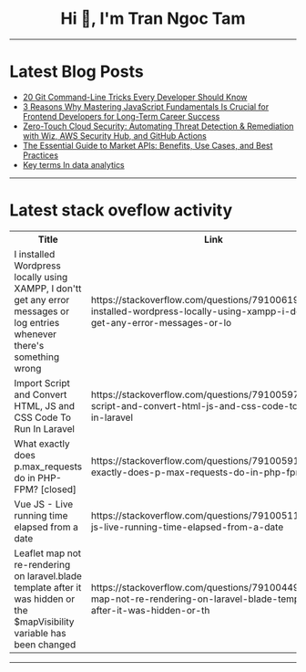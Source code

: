<h1 align="center">Hi 👋, I'm Tran Ngoc Tam</h1>

---

# Latest Blog Posts 
<!-- BLOG-POST-LIST:START -->
- [20 Git Command-Line Tricks Every Developer Should Know](https://dev.to/jagroop2001/20-git-command-line-tricks-every-developer-should-know-1i21)
- [3 Reasons Why Mastering JavaScript Fundamentals Is Crucial for Frontend Developers for Long-Term Career Success](https://dev.to/viissgg/3-reasons-why-mastering-javascript-fundamentals-is-crucial-for-frontend-developers-for-long-term-career-success-42d2)
- [Zero-Touch Cloud Security: Automating Threat Detection &amp; Remediation with Wiz, AWS Security Hub, and GitHub Actions](https://dev.to/akhil_mittal/zero-touch-cloud-security-automating-threat-detection-remediation-with-wiz-aws-security-hub-and-github-actions-3bhj)
- [The Essential Guide to Market APIs: Benefits, Use Cases, and Best Practices](https://dev.to/williamsmithh/the-essential-guide-to-market-apis-benefits-use-cases-and-best-practices-5319)
- [Key terms In data analytics](https://dev.to/mdiffshashank/key-terms-in-data-analytics-3n8j)
<!-- BLOG-POST-LIST:END -->

---

# Latest stack oveflow activity
<table>
  <tr><th>Title</th><th>Link</th></tr>
  <!-- STACKOVERFLOW:START --><tr><td>I installed Wordpress locally using XAMPP, I don&#39;tt get any error messages or log entries whenever there&#39;s something wrong</td><td>https://stackoverflow.com/questions/79100619/i-installed-wordpress-locally-using-xampp-i-dontt-get-any-error-messages-or-lo</td></tr><tr><td>Import Script and Convert HTML, JS and CSS Code To Run In Laravel</td><td>https://stackoverflow.com/questions/79100597/import-script-and-convert-html-js-and-css-code-to-run-in-laravel</td></tr><tr><td>What exactly does p.max_requests do in PHP-FPM? [closed]</td><td>https://stackoverflow.com/questions/79100591/what-exactly-does-p-max-requests-do-in-php-fpm</td></tr><tr><td>Vue JS - Live running time elapsed from a date</td><td>https://stackoverflow.com/questions/79100511/vue-js-live-running-time-elapsed-from-a-date</td></tr><tr><td>Leaflet map not re-rendering on laravel.blade template after it was hidden or the $mapVisibility variable has been changed</td><td>https://stackoverflow.com/questions/79100449/leaflet-map-not-re-rendering-on-laravel-blade-template-after-it-was-hidden-or-th</td></tr><!-- STACKOVERFLOW:END -->
</table>

---


